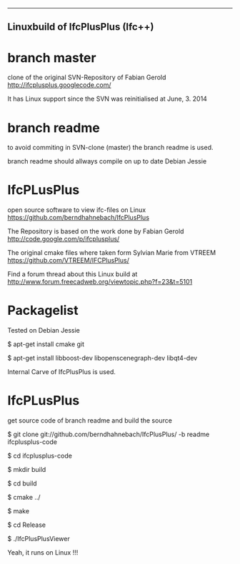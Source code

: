 ----------------------------------
Linuxbuild of IfcPlusPlus (Ifc++)
----------------------------------


branch master
=============
clone of the original SVN-Repository of Fabian Gerold  http://ifcplusplus.googlecode.com/

It has Linux support since the SVN was reinitialised at June, 3. 2014


branch readme
=============
to avoid commiting in SVN-clone (master) the branch readme is used.

branch readme should allways compile on up to date Debian Jessie



IfcPLusPlus
============
open source software to view ifc-files on Linux
https://github.com/berndhahnebach/IfcPlusPlus

The Repository is based on the work done by Fabian Gerold 
http://code.google.com/p/ifcplusplus/

The original cmake files where taken form Sylvian Marie from VTREEM
https://github.com/VTREEM/IFCPlusPlus/

Find a forum thread about this Linux build at
http://www.forum.freecadweb.org/viewtopic.php?f=23&t=5101


Packagelist
===========
Tested on Debian Jessie

$ apt-get install cmake git 

$ apt-get install libboost-dev libopenscenegraph-dev libqt4-dev


Internal Carve of IfcPlusPlus is used.


IfcPLusPlus
===========
get source code of branch readme and build the source

$ git clone git://github.com/berndhahnebach/IfcPlusPlus/ -b readme  ifcplusplus-code

$ cd ifcplusplus-code

$ mkdir build

$ cd build

$ cmake ../

$ make

$ cd Release

$ ./IfcPlusPlusViewer


Yeah, it runs on Linux !!!
